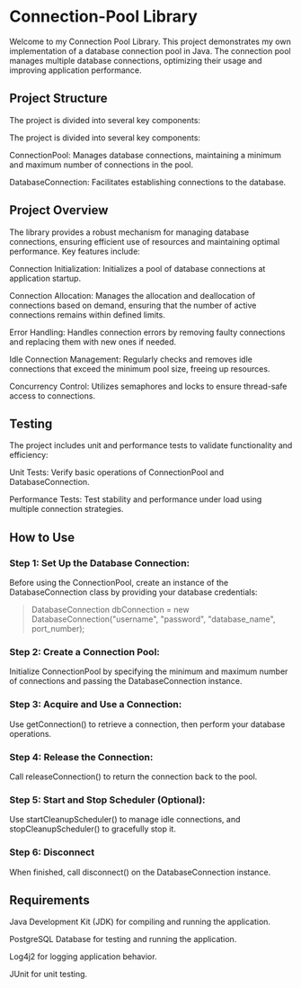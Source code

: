 # Connection-Pool Library

Welcome to my Connection Pool Library. This project demonstrates my own implementation of a database connection pool in Java.
The connection pool manages multiple database connections, optimizing their usage and improving application performance.


## Project Structure
The project is divided into several key components:

The project is divided into several key components:

ConnectionPool: Manages database connections, maintaining a minimum and maximum number of connections in the pool.

DatabaseConnection: Facilitates establishing connections to the database.


## Project Overview
The library provides a robust mechanism for managing database connections, ensuring efficient use of resources and maintaining optimal performance.
Key features include:

Connection Initialization: Initializes a pool of database connections at application startup.

Connection Allocation: Manages the allocation and deallocation of connections based on demand, ensuring that the number of active connections remains within defined limits.

Error Handling: Handles connection errors by removing faulty connections and replacing them with new ones if needed.

Idle Connection Management: Regularly checks and removes idle connections that exceed the minimum pool size, freeing up resources.

Concurrency Control: Utilizes semaphores and locks to ensure thread-safe access to connections.


## Testing
The project includes unit and performance tests to validate functionality and efficiency:

Unit Tests: Verify basic operations of ConnectionPool and DatabaseConnection.

Performance Tests: Test stability and performance under load using multiple connection strategies.


## How to Use

### Step 1: Set Up the Database Connection:
Before using the ConnectionPool, create an instance of the DatabaseConnection class by providing your database credentials:
> DatabaseConnection dbConnection = new DatabaseConnection("username", "password", "database_name", port_number);

### Step 2: Create a Connection Pool:
Initialize ConnectionPool by specifying the minimum and maximum number of connections and passing the DatabaseConnection instance.

### Step 3: Acquire and Use a Connection:
Use getConnection() to retrieve a connection, then perform your database operations.

### Step 4: Release the Connection:
Call releaseConnection() to return the connection back to the pool.

### Step 5: Start and Stop Scheduler (Optional):
Use startCleanupScheduler() to manage idle connections, and stopCleanupScheduler() to gracefully stop it.

### Step 6: Disconnect
When finished, call disconnect() on the DatabaseConnection instance.


## Requirements
Java Development Kit (JDK) for compiling and running the application.

PostgreSQL Database for testing and running the application.

Log4j2 for logging application behavior.

JUnit for unit testing.
